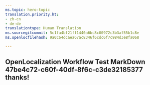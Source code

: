 ```yaml
---
ms.topic: hero-topic
translation.priority.ht:
- zh-cn
- de-de
translationtype: Human Translation
ms.sourcegitcommit: 5c1fa4bf21ff1440a6bc8c00972c3b3af55b1c8e
ms.openlocfilehash: 9a0c64dcaea67ac8346f6cdc6f7c984d3e8fa068

---
```

## OpenLocalization Workflow Test MarkDown 47be4c72-c60f-40df-8f6c-c3de32185377 thanks!



<!--HONumber=Jul16_HO5-->


